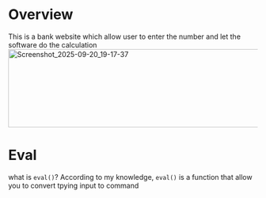 # Overview 
This is a bank website which allow user to enter the number and let the software do the calculation
<img width="619" height="158" alt="Screenshot_2025-09-20_19-17-37" src="https://github.com/user-attachments/assets/f03721df-4423-4a73-9f6f-c0361beef260" />

# Eval

what is `eval()`? According to my knowledge, `eval()` is a function that allow you to convert tpying input to command

